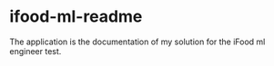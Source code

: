 # ifood-ml-readme
The application is the documentation of my solution for the iFood ml engineer test.
